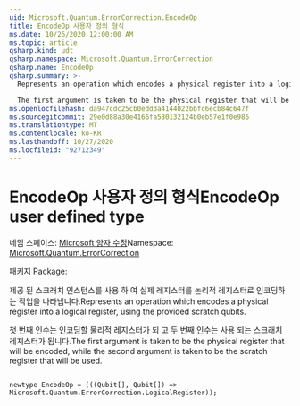 ```yaml
---
uid: Microsoft.Quantum.ErrorCorrection.EncodeOp
title: EncodeOp 사용자 정의 형식
ms.date: 10/26/2020 12:00:00 AM
ms.topic: article
qsharp.kind: udt
qsharp.namespace: Microsoft.Quantum.ErrorCorrection
qsharp.name: EncodeOp
qsharp.summary: >-
  Represents an operation which encodes a physical register into a logical register, using the provided scratch qubits.

  The first argument is taken to be the physical register that will be encoded, while the second argument is taken to be the scratch register that will be used.
ms.openlocfilehash: da947cdc25cb0edd3a4144022bbfc6ecb84c647f
ms.sourcegitcommit: 29e0d88a30e4166fa580132124b0eb57e1f0e986
ms.translationtype: MT
ms.contentlocale: ko-KR
ms.lasthandoff: 10/27/2020
ms.locfileid: "92712349"
---
```

# <a name="encodeop-user-defined-type"></a><span data-ttu-id="f21d5-102">EncodeOp 사용자 정의 형식</span><span class="sxs-lookup"><span data-stu-id="f21d5-102">EncodeOp user defined type</span></span>

<span data-ttu-id="f21d5-103">네임 스페이스: [Microsoft 양자 수정](xref:Microsoft.Quantum.ErrorCorrection)</span><span class="sxs-lookup"><span data-stu-id="f21d5-103">Namespace: [Microsoft.Quantum.ErrorCorrection](xref:Microsoft.Quantum.ErrorCorrection)</span></span>

<span data-ttu-id="f21d5-104">패키지 [](https://nuget.org/packages/)</span><span class="sxs-lookup"><span data-stu-id="f21d5-104">Package: [](https://nuget.org/packages/)</span></span>


<span data-ttu-id="f21d5-105">제공 된 스크래치 인스턴스를 사용 하 여 실제 레지스터를 논리적 레지스터로 인코딩하는 작업을 나타냅니다.</span><span class="sxs-lookup"><span data-stu-id="f21d5-105">Represents an operation which encodes a physical register into a logical register, using the provided scratch qubits.</span></span>

<span data-ttu-id="f21d5-106">첫 번째 인수는 인코딩할 물리적 레지스터가 되 고 두 번째 인수는 사용 되는 스크래치 레지스터가 됩니다.</span><span class="sxs-lookup"><span data-stu-id="f21d5-106">The first argument is taken to be the physical register that will be encoded, while the second argument is taken to be the scratch register that will be used.</span></span>

```qsharp

newtype EncodeOp = (((Qubit[], Qubit[]) => Microsoft.Quantum.ErrorCorrection.LogicalRegister));
```

